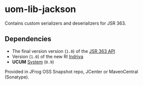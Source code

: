 uom-lib-jackson
=============================

Contains custom serializers and deserializers for JSR 363.

Dependencies
------------

 * The final version version (`1.0`) of the [JSR 363 API](../../../unit-api) 
 * Version (`1.0`) of the new RI [Indriya](../../../indriya)
 * **UCUM** [System](../../../uom-systems) (`0.9`)

Provided in JFrog OSS Snapshot repo, JCenter or MavenCentral (Sonatype).

